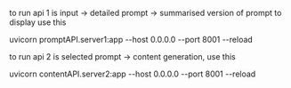 to run api 1 is input -> detailed prompt -> summarised version of prompt to display use this 

uvicorn promptAPI.server1:app --host 0.0.0.0 --port 8001 --reload

to run api 2 is selected prompt -> content generation, use this

uvicorn contentAPI.server2:app --host 0.0.0.0 --port 8001 --reload


